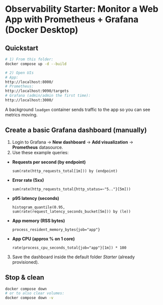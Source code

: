 # Observability Starter: Monitor a Web App with Prometheus + Grafana (Docker Desktop)

## Quickstart
```bash
# 1) From this folder:
docker compose up -d --build

# 2) Open UIs
# App:
http://localhost:8000/
# Prometheus:
http://localhost:9090/targets
# Grafana (admin/admin the first time):
http://localhost:3000/
```

A background `loadgen` container sends traffic to the app so you can see metrics moving.

## Create a basic Grafana dashboard (manually)
1. Login to Grafana → **New dashboard** → **Add visualization** → **Prometheus** datasource.
2. Use these example queries:

- **Requests per second (by endpoint)**  
  ```promql
  sum(rate(http_requests_total[1m])) by (endpoint)
  ```

- **Error rate (5xx)**  
  ```promql
  sum(rate(http_requests_total{http_status=~"5.."}[5m]))
  ```

- **p95 latency (seconds)**  
  ```promql
  histogram_quantile(0.95, sum(rate(request_latency_seconds_bucket[5m])) by (le))
  ```

- **App memory (RSS bytes)**  
  ```promql
  process_resident_memory_bytes{job="app"}
  ```

- **App CPU (approx % on 1 core)**  
  ```promql
  rate(process_cpu_seconds_total{job="app"}[1m]) * 100
  ```

3. Save the dashboard inside the default folder *Starter* (already provisioned).

## Stop & clean
```bash
docker compose down
# or to also clear volumes:
docker compose down -v
```
